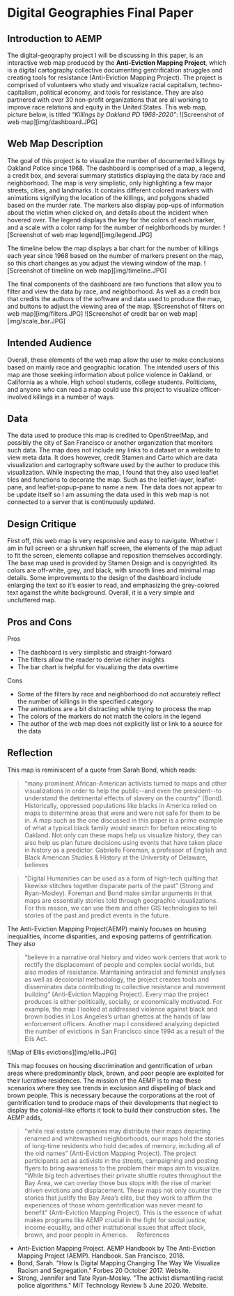 # Digital Geographies Final Paper

## Introduction to AEMP

The digital-geography project I will be discussing in this paper, is an interactive web map produced by the **Anti-Eviction Mapping Project**, which is a digital cartography collective documenting gentrification struggles and creating tools for resistance (Anti-Eviction Mapping Project). The project is comprised of volunteers who study and visualize racial capitalism, techno-capitalism, political economy, and tools for resistance. They are also partnered with over 30 non-profit organizations that are all working to improve race relations and equity in the United States. This web map, picture below, is titled *“Killings by Oakland PD 1968-2020”*:
![Screenshot of web map][img/dashboard.JPG]

## Web Map Description
The goal of this project is to visualize the number of documented killings by Oakland Police since 1968. The dashboard is comprised of a map, a legend, a credit box, and several summary statistics displaying the data by race and neighborhood. The map is very simplistic, only highlighting a few major streets, cities, and landmarks. It contains different colored markers with animations signifying the location of the killings, and polygons shaded based on the murder rate. The markers also display pop-ups of information about the victim when clicked on, and details about the incident when hovered over. The legend displays the key for the colors of each marker, and a scale with a color ramp for the number of neighborhoods by murder. 
![Screenshot of web map legend][img/legend.JPG]

The timeline below the map displays a bar chart for the number of killings each year since 1968 based on the number of markers present on the map, so this chart changes as you adjust the viewing window of the map.
![Screenshot of timeline on web map][img/timeline.JPG]

The final components of the dashboard are two functions that allow you to filter and view the data by race, and neighborhood. As well as a credit box that credits the authors of the software and data used to produce the map, and buttons to adjust the viewing area of the map. 
![Screenshot of filters on web map][img/filters.JPG] 
![Screenshot of credit bar on web map][img/scale_bar.JPG]

## Intended Audience
Overall, these elements of the web map allow the user to make conclusions based on mainly race and geographic location. The intended users of this map are those seeking information about police violence in Oakland, or California as a whole. High school students, college students. Politicians, and anyone who can read a map could use this project to visualize officer-involved killings in a number of ways.

## Data
The data used to produce this map is credited to OpenStreetMap, and possibly the city of San Francisco or another organization that monitors such data. The map does not include any links to a dataset or a website to view meta data. It does however, credit Stamen and Carto which are data visualization and cartography software used by the author to produce this visualization. While inspecting the map, I found that they also used leaflet tiles and functions to decorate the map. Such as the leaflet-layer, leaflet-pane, and leaflet-popup-pane to name a new. The data does not appear to be update itself so I am assuming the data used in this web map is not connected to a server that is continuously updated.

## Design Critique
First off, this web map is very responsive and easy to navigate. Whether I am in full screen or a shrunken half screen, the elements of the map adjust to fit the screen, elements collapse and reposition themselves accordingly. The base map used is provided by Stamen Design and is copyrighted. Its colors are off-white, grey, and black, with smooth lines and minimal map details. Some improvements to the design of the dashboard include enlarging the text so it’s easier to read, and emphasizing the grey-colored text against the white background. Overall, it is a very simple and uncluttered map.

## Pros and Cons
Pros
-	The dashboard is very simplistic and straight-forward
-	The filters allow the reader to derive richer insights
- The bar chart is helpful for visualizing the data overtime

Cons
- Some of the filters by race and neighborhood do not accurately reflect the number of killings in the specified category
- The animations are a bit distracting while trying to process the map
- The colors of the markers do not match the colors in the legend
- The author of the web map does not explicitly list or link to a source for the data

## Reflection
This map is reminiscent of a quote from Sarah Bond, which reads: 
> “many prominent African-American activists turned to maps and other visualizations in order to help the public--and even the president--to understand the detrimental effects of slavery on the country” (Bond).
Historically, oppressed populations like blacks in America relied on maps to determine areas that were and were not safe for them to be in. A map such as the one discussed in this paper is a prime example of what a typical black family would search for before relocating to Oakland. Not only can these maps help us visualize history, they can also help us plan future decisions using events that have taken place in history as a predictor. Gabrielle Foreman, a professor of English and Black American Studies & History at the University of Delaware, believes 

> “Digital Humanities can be used as a form of high-tech quilting that likewise stitches together disparate parts of the past” (Strong and Ryan-Mosley). 
Foreman and Bond make similar arguments in that maps are essentially stories told through geographic visualizations. For this reason, we can use them and other GIS technologies to tell stories of the past and predict events in the future. 

The Anti-Eviction Mapping Project(AEMP) mainly focuses on housing inequalities, income disparities, and exposing patterns of gentrification. They also 
> “believe in a narrative oral history and video work centers that work to rectify the displacement of people and complex social worlds, but also modes of resistance. Maintaining antiracist and feminist analyses as well as decolonial methodology, the project creates tools and disseminates data contributing to collective resistance and movement building” (Anti-Eviction Mapping Project). 
Every map the project produces is either politically, socially, or economically motivated. For example, the map I looked at addressed violence against black and brown bodies in Los Angeles’s urban ghettos at the hands of law enforcement officers. Another map I considered analyzing depicted the number of evictions in San Francisco since 1994 as a result of the Elis Act. 

![Map of Ellis evictions][img/ellis.JPG]

This map focuses on housing discrimination and gentrification of urban areas where predominantly black, brown, and poor people are exploited for their lucrative residences. The mission of the AEMP is to map these scenarios where they see trends in exclusion and dispelling of black and brown people. This is necessary because the corporations at the root of gentrification tend to produce maps of their developments that neglect to display the colonial-like efforts it took to build their construction sites. The AEMP adds, 
> “while real estate companies may distribute their maps depicting renamed and whitewashed neighborhoods, our maps hold the stories of long-time residents who hold decades of memory, including all of the old names” (Anti-Eviction Mapping Project). 
The project participants act as activists in the streets, campaigning and posting flyers to bring awareness to the problem their maps aim to visualize. 
> “While big tech advertises their private shuttle routes throughout the Bay Area, we can overlay those bus stops with the rise of market driven evictions and displacement. These maps not only counter the stories that justify the Bay Area’s elite, but they work to affirm the experiences of those whom gentrification was never meant to benefit” (Anti-Eviction Mapping Project). 
This is the essence of what makes programs like AEMP crucial in the fight for social justice, income equality, and other institutional issues that affect black, brown, and poor people in America.
 
References
- Anti-Eviction Mapping Project. AEMP Handbook by The Anti-Eviction Mapping Project (AEMP). Handbook. San Francisco, 2018.
- Bond, Sarah. "How Is Digital Mapping Changing The Way We Visualize Racism and Segregation." Forbes 20 October 2017. Website.
- Strong, Jennifer and Tate Ryan-Mosley. "The activist dismantiling racist police algorithms." MIT Technology Review 5 June 2020. Website.




